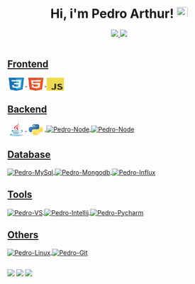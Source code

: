 <h1 align = "center"> Hi, i'm Pedro Arthur! <img src="https://media.giphy.com/media/hvRJCLFzcasrR4ia7z/giphy.gif" width="25px" height="25px"></h1>

<div align="center">
  <a href="https://github.com/pedroanicio">
  <img height="180cm" src="https://github-readme-stats.vercel.app/api?username=pedroanicio&show_icons=true&theme=dark&include_all_commits=true&count_private=true"/>
  <img height="180cm" src="https://github-readme-stats.vercel.app/api/top-langs/?username=pedroanicio&layout=compact&langs_count=16&theme=dark"/>
</div>

<div style="display: inline_block"><br>
  
  <h2>Frontend</h2>
  <img align="center" alt="Pedro-CSS" height="30" width="40" src="https://raw.githubusercontent.com/devicons/devicon/master/icons/css3/css3-original.svg"> 
  <img align="center" alt="Pedro-HTML" height="30" width="40" src="https://raw.githubusercontent.com/devicons/devicon/master/icons/html5/html5-original.svg">
  <img align="center" alt="Pedro-JS" height="30" width="40" src="https://raw.githubusercontent.com/devicons/devicon/master/icons/javascript/javascript-original.svg">  
  
  <h2>Backend</h2>
  <img align="center" alt="Pedro-Java" height="30" width="40" src="https://raw.githubusercontent.com/devicons/devicon/master/icons/java/java-original.svg">
  <img align="center" alt="Pedro-Python" height="30" width="40" src="https://raw.githubusercontent.com/devicons/devicon/master/icons/python/python-original.svg">
  <img align="center" alt="Pedro-Node" height="30" width="40" src="https://cdn.jsdelivr.net/gh/devicons/devicon@latest/icons/nodejs/nodejs-original.svg" />
  <img align="center" alt="Pedro-Node" height="30" width="40" src="https://cdn.jsdelivr.net/gh/devicons/devicon@latest/icons/spring/spring-original.svg" />
  
  <h2>Database</h2>
  <img align="center" alt="Pedro-MySql" height="30" width="40" src="https://cdn.jsdelivr.net/gh/devicons/devicon/icons/mysql/mysql-original.svg">
  <img align="center" alt="Pedro-Mongodb" height="30" width="40" src="https://cdn.jsdelivr.net/gh/devicons/devicon@latest/icons/mongodb/mongodb-plain-wordmark.svg" />
  <img align="center" alt="Pedro-Influx" height="30" width="40" src="https://cdn.jsdelivr.net/gh/devicons/devicon@latest/icons/influxdb/influxdb-original-wordmark.svg" />

  <h2>Tools</h2>
  <img align="center" alt="Pedro-VS" height="30" width="40" src="https://cdn.jsdelivr.net/gh/devicons/devicon@latest/icons/vscode/vscode-original.svg" />
  <img align="center" alt="Pedro-Intellij" height="30" width="40" src="https://cdn.jsdelivr.net/gh/devicons/devicon/icons/intellij/intellij-original.svg">
  <img align="center" alt="Pedro-Pycharm" height="30" width="40" src="https://cdn.jsdelivr.net/gh/devicons/devicon@latest/icons/docker/docker-original-wordmark.svg" />

  <h2>Others</h2>
  <img align="center" alt="Pedro-Linux" height="30" width="40" src="https://cdn.jsdelivr.net/gh/devicons/devicon/icons/linux/linux-original.svg" />
  <img align="center" alt="Pedro-Git" height="30" width="40" src="https://cdn.jsdelivr.net/gh/devicons/devicon/icons/git/git-original.svg">  

  


  <!-- site dev icons -->
</div>
 
 ##
  
<div>
   <a href = "mailto:pedroarthurcunha17@gmail.com"><img src="https://img.shields.io/badge/-Gmail-%23333?style=for-the-badge&logo=gmail&logoColor=white" target="_blank"></a>
  <a href="https://instagram.com/pedro__arthur" target="_blank"><img src="https://img.shields.io/badge/-Instagram-%23E4405F?style=for-the-badge&logo=instagram&logoColor=white" target="_blank"></a>
   <a href="https://www.linkedin.com/in/pedro-arthur-0b7447204" target="_blank"><img src="https://img.shields.io/badge/-LinkedIn-%230077B5?style=for-the-badge&logo=linkedin&logoColor=white" target="_blank"></a> 
  <!-- site dev.to -->
</div>
